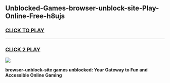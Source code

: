 
## Unblocked-Games-browser-unblock-site-Play-Online-Free-h8ujs
<h3>
<a href="https://premium76.site?title=browser-unblock-site&ref=26A">CLICK TO PLAY</a></h3>
<hr>

<h3>
<a href="https://premium76.site?title=browser-unblock-site&ref=26A">CLICK 2 PLAY</a>
  
</h3>

<a href="https://premium76.site?title=browser-unblock-site&ref=26A"><img src="https://clearcache.store/games.png"></a>


**browser-unblock-site games unblocked: Your Gateway to Fun and Accessible Online Gaming**
